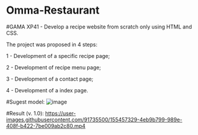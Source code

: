 # Omma-Restaurant

#GAMA XP41 - Develop a recipe website from scratch only using HTML and CSS.

The project was proposed in 4 steps:

1 - Development of a specific recipe page;

2 - Development of recipe menu page;

3 - Development of a contact page;

4 - Development of a index page.


#Sugest model:
![image](https://user-images.githubusercontent.com/91735500/155457451-46153e5e-7410-42df-93fe-64d5f690fd2e.png)


#Result (v. 1.0):
https://user-images.githubusercontent.com/91735500/155457329-4eb9b799-989e-408f-b422-7be009ab2c80.mp4
